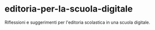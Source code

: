 # editoria-per-la-scuola-digitale
Riflessioni e suggerimenti per l'editoria scolastica in una scuola digitale.
